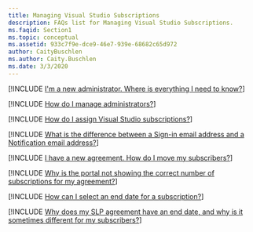 ```yaml
---
title: Managing Visual Studio Subscriptions
description: FAQs list for Managing Visual Studio Subscriptions.
ms.faqid: Section1
ms.topic: conceptual
ms.assetid: 933c7f9e-dce9-46e7-939e-68682c65d972
author: CaityBuschlen
ms.author: Caity.Buschlen
ms.date: 3/3/2020
---
```


[!INCLUDE [I'm a new administrator. Where is everything I need to know?](new-agreement.md)]

[!INCLUDE [How do I manage administrators?](manage-admins.md)]

[!INCLUDE [How do I assign Visual Studio subscriptions?](assigning-subscriptions.md)]

[!INCLUDE [What is the difference between a Sign-in email address and a Notification email address?](email-types.md)]

[!INCLUDE [I have a new agreement. How do I move my subscribers?](new-agreement.md)]

[!INCLUDE [Why is the portal not showing the correct number of subscriptions for my agreement?](incorrect-subscription-quantity.md)]

[!INCLUDE [How can I select an end date for a subscription?](select-end-date.md)]

[!INCLUDE [Why does my SLP agreement have an end date, and why is it sometimes different for my subscribers?](slp-end-dates.md)]
